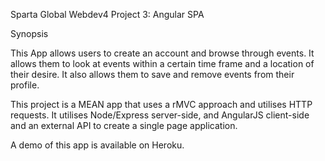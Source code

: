 Sparta Global Webdev4 Project 3: Angular SPA

Synopsis

This App allows users to create an account and browse through events. It allows them to look at events within a certain time frame and a location of their desire. It also allows them to save and remove events from their profile.

This project is a MEAN app that uses a rMVC approach and utilises HTTP requests. It utilises Node/Express server-side, and AngularJS client-side and an external API to create a single page application.

A demo of this app is available on Heroku.
